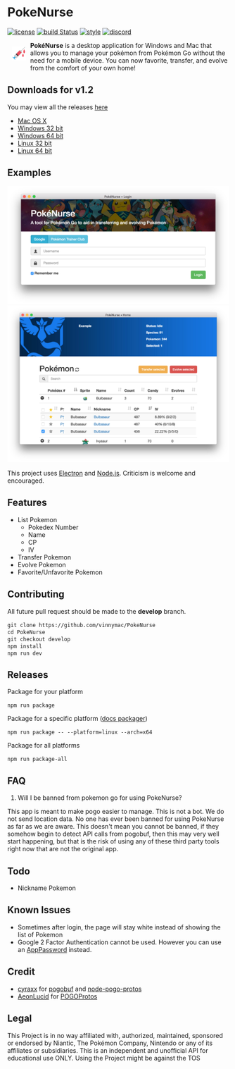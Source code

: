 # PokeNurse
[![license](https://img.shields.io/github/license/mashape/apistatus.svg?maxAge=2592000)]()
[![build Status](https://travis-ci.org/vinnymac/PokeNurse.svg?branch=develop)](https://travis-ci.org/vinnymac/PokeNurse)
[![style](https://img.shields.io/badge/style-standard-brightgreen.svg)]()
[![discord](https://img.shields.io/badge/discord-PokéNurse-738bd7.svg)](https://discord.gg/sSXCruy)

<img src="app/app.png?raw=true" width="32px" align="left" hspace="10" vspace="10">

**PokéNurse** is a desktop application for Windows and Mac that allows you to manage your pokémon from Pokémon Go without the need for a mobile device. You can now favorite, transfer, and evolve from the comfort of your own home!

## Downloads for v1.2
You may view all the releases [here](https://github.com/vinnymac/PokeNurse/releases)
* [Mac OS X](https://github.com/vinnymac/PokeNurse/releases/download/v1.2/PokeNurse-darwin-x64.zip)
* [Windows 32 bit](https://github.com/vinnymac/PokeNurse/releases/download/v1.2/PokeNurse-win32-ia32.zip)
* [Windows 64 bit](https://github.com/vinnymac/PokeNurse/releases/download/v1.2/PokeNurse-win32-x64.zip)
* [Linux 32 bit](https://github.com/vinnymac/PokeNurse/releases/download/v1.2/PokeNurse-linux-ia32.zip)
* [Linux 64 bit](https://github.com/vinnymac/PokeNurse/releases/download/v1.2/PokeNurse-linux-x64.zip)

## Examples
![Login Window](app/loginExample.png)
![Main Window](app/tableExample.png)

This project uses [Electron](http://electron.atom.io/) and [Node.js](https://nodejs.org/en/).  Criticism is welcome and encouraged.

## Features
* List Pokemon
    * Pokedex Number
    * Name
    * CP
    * IV
* Transfer Pokemon
* Evolve Pokemon
* Favorite/Unfavorite Pokemon

## Contributing
  All future pull request should be made to the **develop** branch.

    git clone https://github.com/vinnymac/PokeNurse
    cd PokeNurse
    git checkout develop
    npm install
    npm run dev

## Releases

  Package for your platform

    npm run package

  Package for a specific platform ([docs packager](https://github.com/electron-userland/electron-packager/blob/master/docs/api.md))

    npm run package -- --platform=linux --arch=x64

  Package for all platforms

    npm run package-all

## FAQ
1. Will I be banned from pokemon go for using PokeNurse?

This app is meant to make pogo easier to manage. This is not a bot. We do not send location data. No one has ever been banned for using PokeNurse as far as we are aware. This doesn't mean you cannot be banned, if they somehow begin to detect API calls from pogobuf, then this may very well start happening, but that is the risk of using any of these third party tools right now that are not the original app.

## Todo
* Nickname Pokemon

## Known Issues
* Sometimes after login, the page will stay white instead of showing the list of Pokemon
* Google 2 Factor Authentication cannot be used. However you can use an [AppPassword](https://security.google.com/settings/security/apppasswords) instead.

## Credit
* [cyraxx](https://github.com/cyraxx) for [pogobuf](https://github.com/cyraxx/pogobuf) and [node-pogo-protos](https://github.com/cyraxx/node-pogo-protos)
* [AeonLucid](https://github.com/AeonLucid) for [POGOProtos](https://github.com/AeonLucid/POGOProtos)

## Legal
This Project is in no way affiliated with, authorized, maintained, sponsored or endorsed by Niantic, The Pokémon Company, Nintendo or any of its affiliates or subsidiaries. This is an independent and unofficial API for educational use ONLY. Using the Project might be against the TOS
